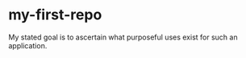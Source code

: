 # my-first-repo
 My stated goal is to ascertain what purposeful uses exist for such an application.
